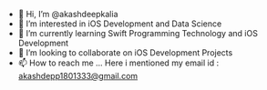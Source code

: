 - 👋 Hi, I’m @akashdeepkalia
- 👀 I’m interested in iOS Development and Data Science
- 🌱 I’m currently learning Swift Programming Technology and iOS Development
- 💞️ I’m looking to collaborate on iOS Development Projects
- 📫 How to reach me ... Here i mentioned my email id : akashdepp1801333@gmail.com

<!---
akashdeepkalia/akashdeepkalia is a ✨ special ✨ repository because its `README.md` (this file) appears on your GitHub profile.
You can click the Preview link to take a look at your changes.
--->
